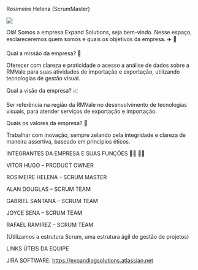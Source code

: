 Rosimeire Helena (ScrumMaster)

<a href = "mailto:rosimeire.silva01@fatec.sp.gov.com"><img src="https://img.shields.io/badge/Microsoft_Outlook-0078D4?style=for-the-badge&logo=microsoft-outlook&logoColor=white" target="_blank"></a>

Olá! Somos a empresa Expand Solutions, seja bem-vindo. Nesse espaço, esclareceremos quem somos e quais os objetivos da empresa. ✈️ 🚢

Qual a missão da empresa? 🤔

Oferecer com clareza e praticidade o acesso a análise de dados sobre a RMVale para suas atividades de importação e exportação, utilizando tecnologias de gestão visual.

Qual a visão da empresa? 📈

Ser referência na região da RMVale no desenvolvimento de tecnologias visuais, para atender serviços de exportação e importação.

Quais os valores da empresa? 📃

Trabalhar com inovação, sempre zelando pela integridade e clareza de maneira assertiva, baseado em princípios éticos.

INTEGRANTES DA EMPRESA E SUAS FUNÇÕES 🙋‍♂️ 🙋‍♀️

VITOR HUGO – PRODUCT OWNER

ROSIMEIRE HELENA – SCRUM MASTER

ALAN DOUGLAS – SCRUM TEAM

GABRIEL SANTANA – SCRUM TEAM

JOYCE SENA – SCRUM TEAM

RAFAEL RAMIREZ – SCRUM TEAM

(Utilizamos a estrutura Scrum, uma estrutura ágil de gestão de projetos)

LINKS ÚTEIS DA EQUIPE

JIRA SOFTWARE: https://expandlogsolutions.atlassian.net
